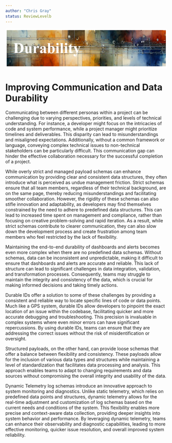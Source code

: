 ```yaml
---
author: "Chris Gray"
status: ReviewLevelb
---
```


![image](../orig_media/Durability.banner.png)

# Improving Communication and Data Durability


Communicating between different personas within a project can be
challenging due to varying perspectives, priorities, and levels of
technical understanding. For instance, a developer might focus on the
intricacies of code and system performance, while a project manager
might prioritize timelines and deliverables. This disparity can lead to
misunderstandings and misaligned expectations. Additionally, without a
common framework or language, conveying complex technical issues to
non-technical stakeholders can be particularly difficult. This
communication gap can hinder the effective collaboration necessary for
the successful completion of a project.

While overly strict and managed payload schemas can enhance
communication by providing clear and consistent data structures, they
often introduce what is perceived as undue management friction. Strict
schemas ensure that all team members, regardless of their technical
background, are on the same page, thereby reducing misunderstandings and
facilitating smoother collaboration. However, the rigidity of these
schemas can also stifle innovation and adaptability, as developers may
find themselves constrained by the need to adhere to predefined data
structures. This can lead to increased time spent on management and
compliance, rather than focusing on creative problem-solving and rapid
iteration. As a result, while strict schemas contribute to clearer
communication, they can also slow down the development process and
create frustration among team members who feel restricted by the lack of
flexibility.

Maintaining the end-to-end durability of dashboards and alerts becomes
even more complex when there are no predefined data schemas. Without
schemas, data can be inconsistent and unpredictable, making it difficult
to ensure that dashboards and alerts are accurate and reliable. This
lack of structure can lead to significant challenges in data
integration, validation, and transformation processes. Consequently,
teams may struggle to maintain the integrity and consistency of the
data, which is crucial for making informed decisions and taking timely
actions.

Durable IDs offer a solution to some of these challenges by providing a
consistent and reliable way to locate specific lines of code or data
points. Much like a GPS system, durable IDs allow developers to pinpoint
the exact location of an issue within the codebase, facilitating quicker
and more accurate debugging and troubleshooting. This precision is
invaluable in complex systems where even minor errors can have
significant repercussions. By using durable IDs, teams can ensure that
they are addressing the correct issues without the risk of
misidentification or oversight.

Structured payloads, on the other hand, can provide loose schemas that
offer a balance between flexibility and consistency. These payloads
allow for the inclusion of various data types and structures while
maintaining a level of standardization that facilitates data processing
and analysis. This approach enables teams to adapt to changing
requirements and data sources without compromising the overall integrity
and usability of the data.

Dynamic Telemetry log schemas introduce an innovative approach to system
monitoring and diagnostics. Unlike static telemetry, which relies on
predefined data points and structures, dynamic telemetry allows for the
real-time adjustment and customization of log schemas based on the
current needs and conditions of the system. This flexibility enables
more precise and context-aware data collection, providing deeper
insights into system behavior and performance. By leveraging dynamic
telemetry, teams can enhance their observability and diagnostic
capabilities, leading to more effective monitoring, quicker issue
resolution, and overall improved system reliability.
